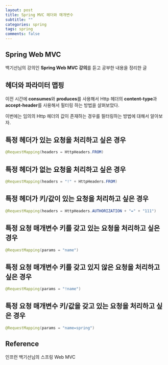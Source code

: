 ```yaml
---
layout: post
title: Spring MVC 헤더와 매개변수
subtitle: ""
categories: spring
tags: spring
comments: false
---
```


## Spring Web MVC

백기선님의 강의인 **Spring Web MVC 강의**를 듣고 공부한 내용을 정리한 글

## 헤더와 파라미터 맵핑

이전 시간에 **consumes**와 **produces**를 사용해서 Http 헤더의 **content-type**과 **accept-header**를 사용해서 필터링 하는 방법을 살펴보았다.

이번에는 임의의 Http 헤더의 값이 존재하는 경우를 필터링하는 방법에 대해서 알아보자.

## 특정 헤더가 있는 요청을 처리하고 싶은 경우

```java
@RequestMapping(headers = HttpHeaders.FROM)
```

## 특정 헤더가 없는 요청을 처리하고 싶은 경우

```java
@RequestMapping(headers = "!" + HttpHeaders.FROM)
```

## 특정 헤더가 키/값이 있는 요청을 처리하고 싶은 경우

```java
@RequestMapping(headers = HttpHeaders.AUTHORIZATION + "=" + "111")
```

## 특정 요청 매개변수 키를 갖고 있는 요청을 처리하고 싶은 경우

```java
@RequestMapping(params = "name")
```

## 특정 요청 매개변수 키를 갖고 있지 않은 요청을 처리하고 싶은 경우

```java
@RequestMapping(params = "!name")
```

## 특정 요청 매개변수 키/값을 갖고 있는 요청을 처리하고 싶은 경우

```java
@RequestMapping(params = "name=spring")
```

## Reference

인프런 백기선님의 스프링 Web MVC
